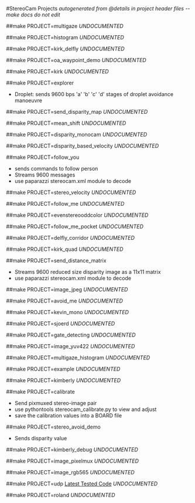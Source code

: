 #StereoCam Projects
*autogenerated from @details in project header files -- make docs*
*do not edit*

##make PROJECT=multigaze
*UNDOCUMENTED*

##make PROJECT=histogram
*UNDOCUMENTED*

##make PROJECT=kirk_delfly
*UNDOCUMENTED*

##make PROJECT=oa_waypoint_demo
*UNDOCUMENTED*

##make PROJECT=kirk
*UNDOCUMENTED*

##make PROJECT=explorer


- Droplet: sends 9600 bps 'a' 'b' 'c' 'd' stages of droplet avoidance manoeuvre

##make PROJECT=send_disparity_map
*UNDOCUMENTED*

##make PROJECT=mean_shift
*UNDOCUMENTED*

##make PROJECT=disparity_monocam
*UNDOCUMENTED*

##make PROJECT=disparity_based_velocity
*UNDOCUMENTED*

##make PROJECT=follow_you


- sends commands to follow person
- Streams 9600 messages
- use paparazzi stereocam.xml module to decode

##make PROJECT=stereo_velocity
*UNDOCUMENTED*

##make PROJECT=follow_me
*UNDOCUMENTED*

##make PROJECT=evenstereooddcolor
*UNDOCUMENTED*

##make PROJECT=follow_me_pocket
*UNDOCUMENTED*

##make PROJECT=delfly_corridor
*UNDOCUMENTED*

##make PROJECT=kirk_quad
*UNDOCUMENTED*

##make PROJECT=send_distance_matrix


- Streams 9600 reduced size disparity image as a 11x11 matrix
- use paparazzi stereocam.xml module to decode

##make PROJECT=image_jpeg
*UNDOCUMENTED*

##make PROJECT=avoid_me
*UNDOCUMENTED*

##make PROJECT=kevin_mono
*UNDOCUMENTED*

##make PROJECT=sjoerd
*UNDOCUMENTED*

##make PROJECT=gate_detecting
*UNDOCUMENTED*

##make PROJECT=image_yuv422
*UNDOCUMENTED*

##make PROJECT=multigaze_histogram
*UNDOCUMENTED*

##make PROJECT=example
*UNDOCUMENTED*

##make PROJECT=kimberly
*UNDOCUMENTED*

##make PROJECT=calibrate


- Send pixmuxed stereo-image pair
- use pythontools stereocam_calibrate.py to view and adjust
- save the calibration values into a BOARD file


##make PROJECT=stereo_avoid_demo


- Sends disparity value

##make PROJECT=kimberly_debug
*UNDOCUMENTED*

##make PROJECT=image_pixelmux
*UNDOCUMENTED*

##make PROJECT=image_rgb565
*UNDOCUMENTED*

##make PROJECT=udp
[Latest Tested Code](https://github.com/tudelft/stereoboard/commit/00925e27211207f693d16aae8f891e61ecf6c2d3)
*UNDOCUMENTED*

##make PROJECT=roland
*UNDOCUMENTED*

